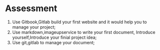 # Assessment

1. Use Gitbook,Gitlab build your first website and it would help you to manage your project;
2. Use markdown,imageupservice to write your first document, Introduce yourself,Introduce your finial project idea;
3. Use git,gitlab to manage your document;





